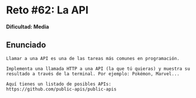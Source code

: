 # Reto #62: La API

#### Dificultad: Media

## Enunciado

```
Llamar a una API es una de las tareas más comunes en programación.

Implementa una llamada HTTP a una API (la que tú quieras) y muestra su resultado a través de la terminal. Por ejemplo: Pokémon, Marvel...

Aquí tienes un listado de posibles APIs:
https://github.com/public-apis/public-apis
```
